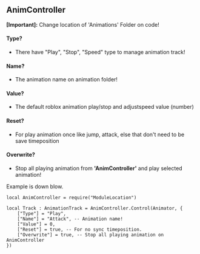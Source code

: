 ## AnimController
**[Important]:** Change location of 'Animations' Folder on code!

#### Type?
- There have "Play", "Stop", "Speed" type to manage animation track!
#### Name?
- The animation name on animation folder!
#### Value?
- The default roblox animation play/stop and adjustspeed value (number)
#### Reset?
- For play animation once like jump, attack, else that don't need to be save timeposition
#### Overwrite?
- Stop all playing animation from **'AnimController'** and play selected animation!

Example is down blow.

```luau
local AnimController = require("ModuleLocation")

local Track : AnimationTrack = AnimController.Control(Animator, {
	["Type"] = "Play", 
	["Name"] = "Attack", -- Animation name!
	["Value"] = 0,
	["Reset"] = true, -- For no sync timeposition.
	["Overwrite"] = true, -- Stop all playing animation on AnimController
})
```
